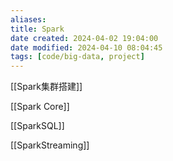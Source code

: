 ```yaml
---
aliases: 
title: Spark
date created: 2024-04-02 19:04:00
date modified: 2024-04-10 08:04:45
tags: [code/big-data, project]
---
```

[[Spark集群搭建]]

[[Spark Core]]

[[SparkSQL]]

[[SparkStreaming]]
